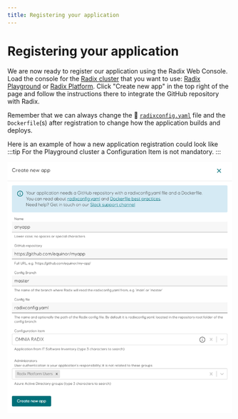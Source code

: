```yaml
---
title: Registering your application
---
```


# Registering your application

We are now ready to register our application using the Radix Web Console. Load the console for the [Radix cluster](../radix-clusters) that you want to use: [Radix Playground](https://console.playground.radix.equinor.com/applications/) or [Radix Platform](https://console.radix.equinor.com/applications/). Click "Create new app" in the top right of the page and follow the instructions there to integrate the GitHub repository with Radix.

Remember that we can always change the 📖 [`radixconfig.yaml`](/docs/references/reference-radix-config/) file and the `Dockerfile`(s) after registration to change how the application builds and deploys.  

Here is an example of how a new application registration could look like  
:::tip
For the Playground cluster a Configuration Item is not mandatory.
:::

![CreateApplication](./create-application.png)
